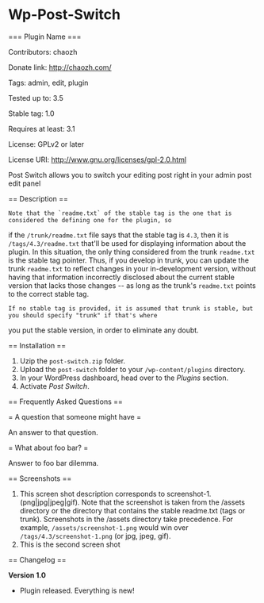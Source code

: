 Wp-Post-Switch
==============

=== Plugin Name ===

Contributors: chaozh

Donate link: http://chaozh.com/

Tags: admin, edit, plugin 

Tested up to: 3.5

Stable tag: 1.0

Requires at least: 3.1

License: GPLv2 or later

License URI: http://www.gnu.org/licenses/gpl-2.0.html

Post Switch allows you to switch your editing post right in your admin post edit panel

== Description ==

    Note that the `readme.txt` of the stable tag is the one that is considered the defining one for the plugin, so
if the `/trunk/readme.txt` file says that the stable tag is `4.3`, then it is `/tags/4.3/readme.txt` that'll be used
for displaying information about the plugin.  In this situation, the only thing considered from the trunk `readme.txt`
is the stable tag pointer.  Thus, if you develop in trunk, you can update the trunk `readme.txt` to reflect changes in
your in-development version, without having that information incorrectly disclosed about the current stable version
that lacks those changes -- as long as the trunk's `readme.txt` points to the correct stable tag.

    If no stable tag is provided, it is assumed that trunk is stable, but you should specify "trunk" if that's where
you put the stable version, in order to eliminate any doubt.

== Installation ==

1. Uzip the `post-switch.zip` folder.
1. Upload the `post-switch` folder to your `/wp-content/plugins` directory.
1. In your WordPress dashboard, head over to the *Plugins* section.
1. Activate *Post Switch*.

== Frequently Asked Questions ==

= A question that someone might have =

An answer to that question.

= What about foo bar? =

Answer to foo bar dilemma.

== Screenshots ==

1. This screen shot description corresponds to screenshot-1.(png|jpg|jpeg|gif). Note that the screenshot is taken from
the /assets directory or the directory that contains the stable readme.txt (tags or trunk). Screenshots in the /assets 
directory take precedence. For example, `/assets/screenshot-1.png` would win over `/tags/4.3/screenshot-1.png` 
(or jpg, jpeg, gif).
2. This is the second screen shot

== Changelog ==

**Version 1.0**

* Plugin released.  Everything is new!